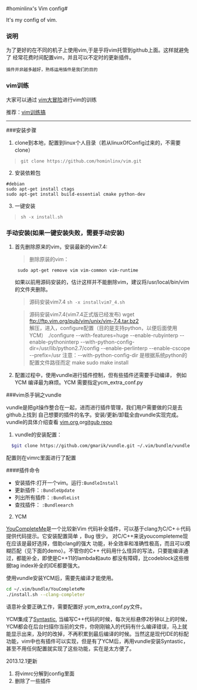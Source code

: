 #hominlinx's Vim config#

It's my config of vim.

### 说明

为了更好的在不同的机子上使用vim,于是乎将vim托管到github上面。这样就避免了
经常花费时间配置vim，并且可以不定时的更新插件。

	插件并非越多越好，熟练运用插件是我们的目的

### vim训练

大家可以通过 [vim大冒险](http://vim-adventures.com/)进行vim的训练

推荐：[vim训练搞](http://blog.csdn.net/wklken/article/details/7533272)

-------------------

###安装步骤
1. clone到本地，配置到linux个人目录（若从linuxOfConfig过来的，不需要clone）
> `git clone https://github.com/hominlinx/vim.git`

2. 安装依赖包

```
#debian
sudo apt-get install ctags
sudo apt-get install build-essential cmake python-dev

```

3. 一键安装

>  `sh -x install.sh`


### 手动安装(如果一键安装失败，需要手动安装)

1. 首先删除原来的vim，安装最新的vim7.4:

	>删除原装的vim：

		sudo apt-get remove vim vim-common vim-runtime
	如果以前用源码安装的，估计这样并不能删除vim，建议将/usr/local/bin/vim
	的文件夹删除。

    >源码安装vim7.4
        `sh -x installvim7_4.sh`
	
	>源码安装vim7.4(vim7.4正式版已经发布)
		wget ftp://ftp.vim.org/pub/vim/unix/vim-7.4.tar.bz2    
	解压，进入，configure配置（目的是支持python，以便后面使用YCM）
		./configure --with-features=huge --enable-rubyinterp 
		--enable-pythoninterp
		--with-python-config-dir=/usr/lib/python2.7/config 
		--enable-perlinterp --enable-cscope --prefix=/usr
	注意：--with-python-config-dir 是根据系统python的配置文件路径而定
		make
		sudo make install

2. 配置过程中，使用vundle进行插件控制，但有些插件还需要手动编译，
例如YCM 编译最为麻烦。YCM 需要指定ycm_extra_conf.py 

###vim杀手锏之vundle

vundle是把git操作整合在一起，进而进行插件管理，我们用户需要做的只是去github上找到
自己想要的插件的名字。安装/更新/卸载全由vundle实现完成。vundle的具体介绍查看
[vim.org](http://www.vim.org/script.php?script_id=3458),or[gitgub repo](
https://github.com/gmarik/vundle)

1. vundle的安装配置：
```bash
  $git clone https://github.com/gmarik/vundle.git ~/.vim/bundle/vundle
```
配置则在vimrc里面进行了配置

####插件命令
* 安装插件:打开一个vim。运行`:BundleInstall`<br>
* 更新插件：`:BundleUpdate`
* 列出所有插件：`:BundleList`
* 查找插件： `:Bundleearch`

2. YCM

[YouCompleteMe](http://valloric.github.io/YouCompleteMe/)是一个比较新Vim
代码补全插件，可以基于clang为C/C+＋代码提供代码提示。它安装配置简单
，Bug 很少。 对C/C++来说youcompleteme现在应该是最好选择，借助clang的强大
功能，补全效率和准确性极高，而且可以模糊匹配（见下面的demo）。不管你的C++
代码用什么怪异的写法，只要能编译通过，都能补全，即使是C++11的lambda和auto
都没有障碍，比codeblock这些根据tag index补全的IDE都要强大。

使用vundle安装YCM后，需要先编译才能使用。
```bash
cd ~/.vim/bundle/YouCompleteMe
./install.sh --clang-completer
```
语意补全要正确工作，需要配置好.ycm_extra_conf.py文件。

YCM集成了[Syntastic](https://github.com/scrooloose/syntastic),
当编写C++代码的时候，每次光标悬停2秒钟以上的时候，YCM都会在后台扫描你当前的文件，你刚刚输入的代码有什么编译错误，马上就能显示出来，及时的改掉，不再积累到最后编译的时候。当然这是现代IDE的标配功能，vim中也有插件可以实现，但是有了YCM后，再用vundle安装Syntastic，甚至不用任何配置就实现了这些功能，实在是太方便了。

2013.12.1更新
1. 将vimrc分解到config里面
2. 删除了一些插件




